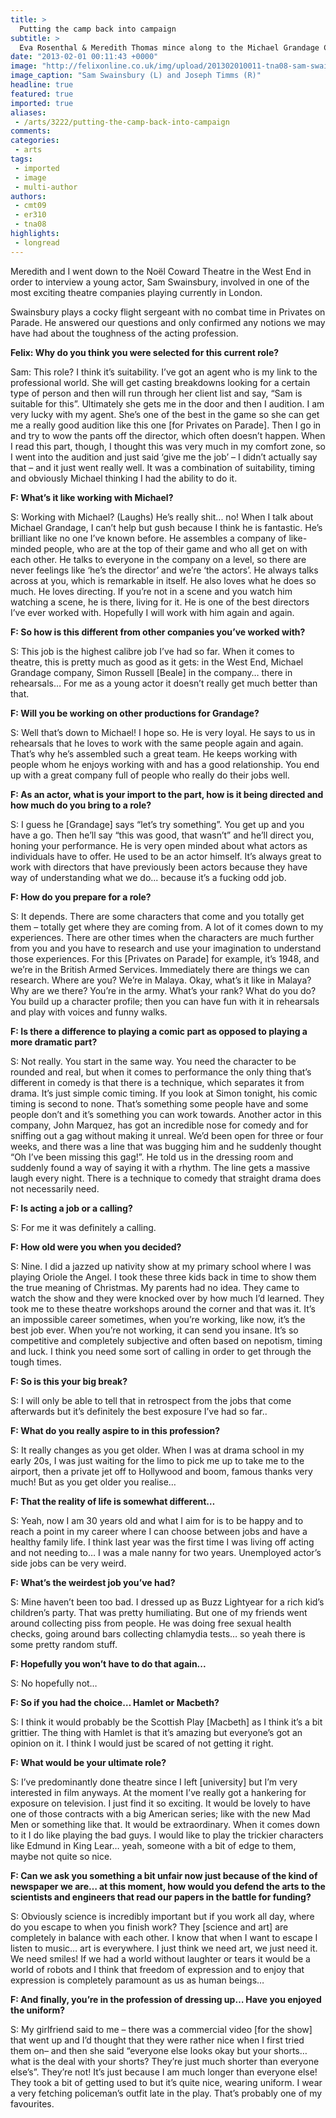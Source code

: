 ```yaml
---
title: >
  Putting the camp back into campaign
subtitle: >
  Eva Rosenthal & Meredith Thomas mince along to the Michael Grandage Company’s opening show
date: "2013-02-01 00:11:43 +0000"
image: "http://felixonline.co.uk/img/upload/201302010011-tna08-sam-swainsbury-(l)-and-joseph-timms-(r).jpg"
image_caption: "Sam Swainsbury (L) and Joseph Timms (R)"
headline: true
featured: true
imported: true
aliases:
 - /arts/3222/putting-the-camp-back-into-campaign
comments:
categories:
 - arts
tags:
 - imported
 - image
 - multi-author
authors:
 - cmt09
 - er310
 - tna08
highlights:
 - longread
---
```


Meredith and I went down to the Noël Coward Theatre in the West End in order to interview a young actor, Sam Swainsbury, involved in one of the most exciting theatre companies playing currently in London.

Swainsbury plays a cocky flight sergeant with no combat time in Privates on Parade. He answered our questions and only confirmed any notions we may have had about the toughness of the acting profession.

__Felix: Why do you think you were selected for this current role?__

Sam: This role? I think it’s suitability. I’ve got an agent who is my link to the professional world. She will get casting breakdowns looking for a certain type of person and then will run through her client list and say, “Sam is suitable for this”. Ultimately she gets me in the door and then I audition. I am very lucky with my agent. She’s one of the best in the game so she can get me a really good audition like this one [for Privates on Parade]. Then I go in and try to wow the pants off the director, which often doesn’t happen.
 When I read this part, though, I thought this was very much in my comfort zone, so I went into the audition and just said ‘give me the job’ – I didn’t actually say that – and it just went really well. It was a combination of suitability, timing and obviously Michael thinking I had the ability to do it.

__F: What’s it like working with Michael?__

S: Working with Michael? (Laughs) He’s really shit... no! When I talk about Michael Grandage, I can’t help but gush because I think he is fantastic. He’s brilliant like no one I’ve known before. He assembles a company of like-minded people, who are at the top of their game and who all get on with each other. He talks to everyone in the company on a level, so there are never feelings like ‘he’s the director’ and we’re ‘the actors’. He always talks across at you, which is remarkable in itself. He also loves what he does so much. He loves directing. If you’re not in a scene and you watch him watching a scene, he is there, living for it. He is one of the best directors I’ve ever worked with. Hopefully I will work with him again and again.

__F: So how is this different from other companies you’ve worked with?__

S: This job is the highest calibre job I’ve had so far. When it comes to theatre, this is pretty much as good as it gets: in the West End, Michael Grandage company, Simon Russell [Beale] in the company… there in rehearsals… For me as a young actor it doesn’t really get much better than that.

__F: Will you be working on other productions for Grandage?__

S: Well that’s down to Michael! I hope so. He is very loyal. He says to us in rehearsals that he loves to work with the same people again and again. That’s why he’s assembled such a great team. He keeps working with people whom he enjoys working with and has a good relationship. You end up with a great company full of people who really do their jobs well.

__F: As an actor, what is your import to the part, how is it being directed and how much do you bring to a role?__

S: I guess he [Grandage] says “let’s try something”. You get up and you have a go. Then he’ll say “this was good, that wasn’t” and he’ll direct you, honing your performance. He is very open minded about what actors as individuals have to offer. He used to be an actor himself. It’s always great to work with directors that have previously been actors because they have way of understanding what we do... because it’s a fucking odd job.

__F: How do you prepare for a role?__

S: It depends. There are some characters that come and you totally get them – totally get where they are coming from. A lot of it comes down to my experiences.
 There are other times when the characters are much further from you and you have to research and use your imagination to understand those experiences. For this [Privates on Parade] for example, it’s 1948, and we’re in the British Armed Services. Immediately there are things we can research. Where are you? We’re in Malaya. Okay, what’s it like in Malaya? Why are we there? You’re in the army. What’s your rank? What do you do?
 You build up a character profile; then you can have fun with it in rehearsals and play with voices and funny walks.

__F: Is there a difference to playing a comic part as opposed to playing a more dramatic part?__

S: Not really. You start in the same way. You need the character to be rounded and real, but when it comes to performance the only thing that’s different in comedy is that there is a technique, which separates it from drama. It’s just simple comic timing. If you look at Simon tonight, his comic timing is second to none. That’s something some people have and some people don’t and it’s something you can work towards.
 Another actor in this company, John Marquez, has got an incredible nose for comedy and for sniffing out a gag without making it unreal. We’d been open for three or four weeks, and there was a line that was bugging him and he suddenly thought “Oh I’ve been missing this gag!”. He told us in the dressing room and suddenly found a way of saying it with a rhythm. The line gets a massive laugh every night. There is a technique to comedy that straight drama does not necessarily need.

__F: Is acting a job or a calling?__

S: For me it was definitely a calling.

__F: How old were you when you decided?__

S: Nine. I did a jazzed up nativity show at my primary school where I was playing Oriole the Angel. I took these three kids back in time to show them the true meaning of Christmas. My parents had no idea. They came to watch the show and they were knocked over by how much I’d learned. They took me to these theatre workshops around the corner and that was it.
 It’s an impossible career sometimes, when you’re working, like now, it’s the best job ever. When you’re not working, it can send you insane. It’s so competitive and completely subjective and often based on nepotism, timing and luck. I think you need some sort of calling in order to get through the tough times.

__F: So is this your big break?__

S: I will only be able to tell that in retrospect from the jobs that come afterwards but it’s definitely the best exposure I’ve had so far..

__F: What do you really aspire to in this profession?__

S: It really changes as you get older. When I was at drama school in my early 20s, I was just waiting for the limo to pick me up to take me to the airport, then a private jet off to Hollywood and boom, famous thanks very much! But as you get older you realise…

__F: That the reality of life is somewhat different…__

S: Yeah, now I am 30 years old and what I aim for is to be happy and to reach a point in my career where I can choose between jobs and have a healthy family life. I think last year was the first time I was living off acting and not needing to… I was a male nanny for two years. Unemployed actor’s side jobs can be very weird.

__F: What’s the weirdest job you’ve had?__

S: Mine haven’t been too bad. I dressed up as Buzz Lightyear for a rich kid’s children’s party. That was pretty humiliating. But one of my friends went around collecting piss from people. He was doing free sexual health checks, going around bars collecting chlamydia tests… so yeah there is some pretty random stuff.

__F: Hopefully you won’t have to do that again...__

S: No hopefully not…

__F: So if you had the choice… Hamlet or Macbeth?__

S: I think it would probably be the Scottish Play [Macbeth] as I think it’s a bit grittier. The thing with Hamlet is that it’s amazing but everyone’s got an opinion on it. I think I would just be scared of not getting it right.

__F: What would be your ultimate role?__

S: I’ve predominantly done theatre since I left [university] but I’m very interested in film anyways. At the moment I’ve really got a hankering for exposure on television. I just find it so exciting. It would be lovely to have one of those contracts with a big American series; like with the new Mad Men or something like that. It would be extraordinary.
 When it comes down to it I do like playing the bad guys. I would like to play the trickier characters like Edmund in King Lear… yeah, someone with a bit of edge to them, maybe not quite so nice.

__F: Can we ask you something a bit unfair now just because of the kind of newspaper we are… at this moment, how would you defend the arts to the scientists and engineers that read our papers in the battle for funding?__

S: Obviously science is incredibly important but if you work all day, where do you escape to when you finish work? They [science and art] are completely in balance with each other. I know that when I want to escape I listen to music… art is everywhere. I just think we need art, we just need it. We need smiles! If we had a world without laughter or tears it would be a world of robots and I think that freedom of expression and to enjoy that expression is completely paramount as us as human beings…

__F: And finally, you’re in the profession of dressing up… Have you enjoyed the uniform?__

S: My girlfriend said to me – there was a commercial video [for the show] that went up and I’d thought that they were rather nice when I first tried them on– and then she said “everyone else looks okay but your shorts… what is the deal with your shorts? They’re just much shorter than everyone else’s”.
 They’re not! It’s just because I am much longer than everyone else! They took a bit of getting used to but it’s quite nice, wearing uniform. I wear a very fetching policeman’s outfit late in the play. That’s probably one of my favourites.

